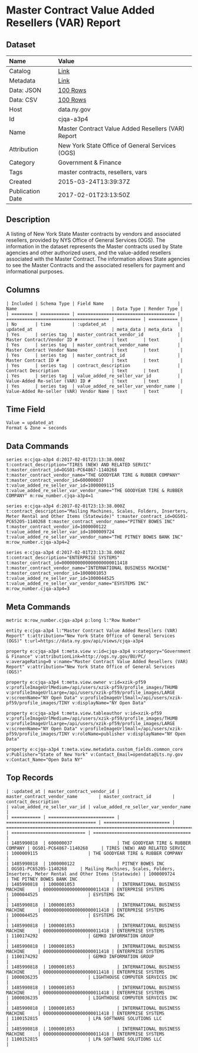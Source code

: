# Master Contract Value Added Resellers (VAR) Report

## Dataset

| Name | Value |
| :--- | :---- |
| Catalog | [Link](https://catalog.data.gov/dataset/master-contract-value-added-resellers-var-report) |
| Metadata | [Link](https://data.ny.gov/api/views/cjqa-a3p4) |
| Data: JSON | [100 Rows](https://data.ny.gov/api/views/cjqa-a3p4/rows.json?max_rows=100) |
| Data: CSV | [100 Rows](https://data.ny.gov/api/views/cjqa-a3p4/rows.csv?max_rows=100) |
| Host | data.ny.gov |
| Id | cjqa-a3p4 |
| Name | Master Contract Value Added Resellers (VAR) Report |
| Attribution | New York State Office of General Services (OGS) |
| Category | Government & Finance |
| Tags | master contracts, resellers, vars |
| Created | 2015-03-24T13:39:37Z |
| Publication Date | 2017-02-01T23:13:50Z |

## Description

A listing of New York State Master contracts by vendors and associated resellers, provided by NYS Office of General Services (OGS).  The information in the dataset represents the Master contracts used by State agencies and other authorized users, and the value-added resellers associated with the Master Contract.  The information allows State agencies to see the Master Contracts and the associated resellers for payment and informational purposes.

## Columns

```ls
| Included | Schema Type | Field Name                            | Name                                    | Data Type | Render Type |
| ======== | =========== | ===================================== | ======================================= | ========= | =========== |
| No       | time        | :updated_at                           | updated_at                              | meta_data | meta_data   |
| Yes      | series tag  | master_contract_vendor_id             | Master Contract/Vendor ID #             | text      | text        |
| Yes      | series tag  | master_contract_vendor_name           | Master Contract Vendor Name             | text      | text        |
| Yes      | series tag  | master_contract_id                    | Master Contract ID #                    | text      | text        |
| Yes      | series tag  | contract_description                  | Contract Description                    | text      | text        |
| Yes      | series tag  | value_added_re_seller_var_id          | Value-Added Re-seller (VAR) ID #        | text      | text        |
| Yes      | series tag  | value_added_re_seller_var_vendor_name | Value-Added Re-seller (VAR) Vendor Name | text      | text        |
```

## Time Field

```ls
Value = updated_at
Format & Zone = seconds
```

## Data Commands

```ls
series e:cjqa-a3p4 d:2017-02-01T23:13:38.000Z t:contract_description="TIRES (NEW) AND RELATED SERVIC" t:master_contract_id=OGS01-PC64867-1140268 t:master_contract_vendor_name="THE GOODYEAR TIRE & RUBBER COMPANY" t:master_contract_vendor_id=600000037 t:value_added_re_seller_var_id=1000009115 t:value_added_re_seller_var_vendor_name="THE GOODYEAR TIRE & RUBBER COMPANY" m:row_number.cjqa-a3p4=1

series e:cjqa-a3p4 d:2017-02-01T23:13:38.000Z t:contract_description="Mailing Machines, Scales, Folders, Inserters, Meter Rental and Other Items (Statewide)" t:master_contract_id=OGS01-PC65205-1140268 t:master_contract_vendor_name="PITNEY BOWES INC" t:master_contract_vendor_id=1000000122 t:value_added_re_seller_var_id=1000009724 t:value_added_re_seller_var_vendor_name="THE PITNEY BOWES BANK INC" m:row_number.cjqa-a3p4=2

series e:cjqa-a3p4 d:2017-02-01T23:13:38.000Z t:contract_description="ENTERPRISE SYSTEMS" t:master_contract_id=0000000000000000000011418 t:master_contract_vendor_name="INTERNATIONAL BUSINESS MACHINE" t:master_contract_vendor_id=1000001053 t:value_added_re_seller_var_id=1000044525 t:value_added_re_seller_var_vendor_name="ESYSTEMS INC" m:row_number.cjqa-a3p4=3
```

## Meta Commands

```ls
metric m:row_number.cjqa-a3p4 p:long l:"Row Number"

entity e:cjqa-a3p4 l:"Master Contract Value Added Resellers (VAR) Report" t:attribution="New York State Office of General Services (OGS)" t:url=https://data.ny.gov/api/views/cjqa-a3p4

property e:cjqa-a3p4 t:meta.view v:id=cjqa-a3p4 v:category="Government & Finance" v:attributionLink=http://ogs.ny.gov/BU/PC/ v:averageRating=0 v:name="Master Contract Value Added Resellers (VAR) Report" v:attribution="New York State Office of General Services (OGS)"

property e:cjqa-a3p4 t:meta.view.owner v:id=xzik-pf59 v:profileImageUrlMedium=/api/users/xzik-pf59/profile_images/THUMB v:profileImageUrlLarge=/api/users/xzik-pf59/profile_images/LARGE v:screenName="NY Open Data" v:profileImageUrlSmall=/api/users/xzik-pf59/profile_images/TINY v:displayName="NY Open Data"

property e:cjqa-a3p4 t:meta.view.tableauthor v:id=xzik-pf59 v:profileImageUrlMedium=/api/users/xzik-pf59/profile_images/THUMB v:profileImageUrlLarge=/api/users/xzik-pf59/profile_images/LARGE v:screenName="NY Open Data" v:profileImageUrlSmall=/api/users/xzik-pf59/profile_images/TINY v:roleName=publisher v:displayName="NY Open Data"

property e:cjqa-a3p4 t:meta.view.metadata.custom_fields.common_core v:Publisher="State of New York" v:Contact_Email=opendata@its.ny.gov v:Contact_Name="Open Data NY"
```

## Top Records

```ls
| :updated_at | master_contract_vendor_id | master_contract_vendor_name        | master_contract_id        | contract_description                                                                   | value_added_re_seller_var_id | value_added_re_seller_var_vendor_name | 
| =========== | ========================= | ================================== | ========================= | ====================================================================================== | ============================ | ===================================== | 
| 1485990818  | 600000037                 | THE GOODYEAR TIRE & RUBBER COMPANY | OGS01-PC64867-1140268     | TIRES (NEW) AND RELATED SERVIC                                                         | 1000009115                   | THE GOODYEAR TIRE & RUBBER COMPANY    | 
| 1485990818  | 1000000122                | PITNEY BOWES INC                   | OGS01-PC65205-1140268     | Mailing Machines, Scales, Folders, Inserters, Meter Rental and Other Items (Statewide) | 1000009724                   | THE PITNEY BOWES BANK INC             | 
| 1485990818  | 1000001053                | INTERNATIONAL BUSINESS MACHINE     | 0000000000000000000011418 | ENTERPRISE SYSTEMS                                                                     | 1000044525                   | ESYSTEMS INC                          | 
| 1485990818  | 1000001053                | INTERNATIONAL BUSINESS MACHINE     | 0000000000000000000011418 | ENTERPRISE SYSTEMS                                                                     | 1000044525                   | ESYSTEMS INC                          | 
| 1485990818  | 1000001053                | INTERNATIONAL BUSINESS MACHINE     | 0000000000000000000011418 | ENTERPRISE SYSTEMS                                                                     | 1100174292                   | GEMKO INFORMATION GROUP               | 
| 1485990818  | 1000001053                | INTERNATIONAL BUSINESS MACHINE     | 0000000000000000000011418 | ENTERPRISE SYSTEMS                                                                     | 1100174292                   | GEMKO INFORMATION GROUP               | 
| 1485990818  | 1000001053                | INTERNATIONAL BUSINESS MACHINE     | 0000000000000000000011418 | ENTERPRISE SYSTEMS                                                                     | 1000036235                   | LIGHTHOUSE COMPUTER SERVICES INC      | 
| 1485990818  | 1000001053                | INTERNATIONAL BUSINESS MACHINE     | 0000000000000000000011418 | ENTERPRISE SYSTEMS                                                                     | 1000036235                   | LIGHTHOUSE COMPUTER SERVICES INC      | 
| 1485990818  | 1000001053                | INTERNATIONAL BUSINESS MACHINE     | 0000000000000000000011418 | ENTERPRISE SYSTEMS                                                                     | 1100152815                   | LPA SOFTWARE SOLUTIONS LLC            | 
| 1485990818  | 1000001053                | INTERNATIONAL BUSINESS MACHINE     | 0000000000000000000011418 | ENTERPRISE SYSTEMS                                                                     | 1100152815                   | LPA SOFTWARE SOLUTIONS LLC            | 
```